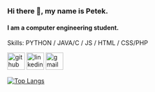 ### Hi there 👋, my name is Petek.
#### I am a computer engineering student.

Skills: PYTHON / JAVA/C / JS / HTML / CSS/PHP



[<img src='https://cdn.jsdelivr.net/npm/simple-icons@3.0.1/icons/github.svg' alt='github' height='40'>](https://github.com/peteksu)  [<img src='https://cdn.jsdelivr.net/npm/simple-icons@3.0.1/icons/linkedin.svg' alt='linkedin' height='40'>](https://www.linkedin.com/in/https://www.linkedin.com/in/peteksu-karpuz-5b0b5a211//)  [<img src='https://cdn.jsdelivr.net/npm/simple-icons@3.0.1/icons/gmail.svg' alt='gmail' height='40'>](peteksukarpuz95@gmail.com)  

[![Top Langs](https://github-readme-stats.vercel.app/api/top-langs/?username=peteksu)](https://github.com/anuraghazra/github-readme-stats)


